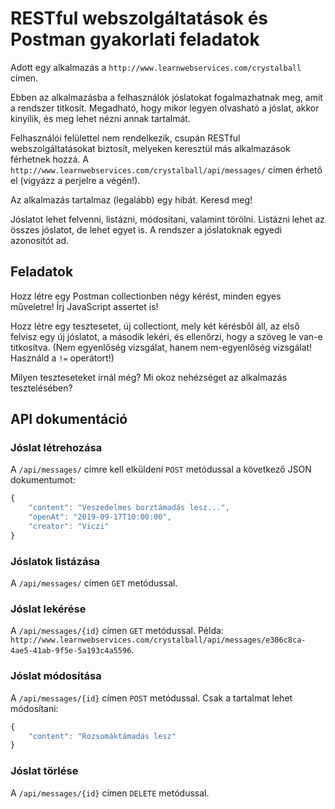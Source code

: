 # RESTful webszolgáltatások és Postman gyakorlati feladatok

Adott egy alkalmazás a `http://www.learnwebservices.com/crystalball` címen.

Ebben az alkalmazásba a felhasználók jóslatokat fogalmazhatnak meg, amit a rendszer titkosít.
Megadható, hogy mikor legyen olvasható a jóslat, akkor kinyílik, és meg lehet nézni annak tartalmát.
 
Felhasználói felülettel nem rendelkezik, csupán RESTful webszolgáltatásokat biztosít, melyeken keresztül más 
alkalmazások férhetnek hozzá. A `http://www.learnwebservices.com/crystalball/api/messages/` címen érhető el
(vigyázz a perjelre a végén!).

Az alkalmazás tartalmaz (legalább) egy hibát. Keresd meg!

Jóslatot lehet felvenni, listázni, módosítani, valamint törölni. Listázni lehet az összes jóslatot, de lehet egyet is.
A rendszer a jóslatoknak egyedi azonosítót ad.

## Feladatok

Hozz létre egy Postman collectionben négy kérést, minden egyes műveletre!
Írj JavaScript assertet is!

Hozz létre egy tesztesetet, új collectiont, mely két kérésből áll, az első felvisz egy új jóslatot, a második lekéri, és
ellenőrzi, hogy a szöveg le van-e titkosítva. (Nem egyenlőség vizsgálat, hanem nem-egyenlőség vizsgálat! Használd
a `!=` operátort!)

Milyen teszteseteket írnál még? Mi okoz nehézséget az alkalmazás tesztelésében? 

## API dokumentáció

### Jóslat létrehozása

A `/api/messages/` címre kell elküldeni `POST` metódussal a következő JSON dokumentumot:

```javascript
{
	"content": "Veszedelmes borztámadás lesz...",
	"openAt": "2019-09-17T10:00:00",
	"creator": "Viczi"
}
```

### Jóslatok listázása

A `/api/messages/` címen `GET` metódussal.

### Jóslat lekérése

A `/api/messages/{id}` címen `GET` metódussal. Példa: `http://www.learnwebservices.com/crystalball/api/messages/e306c8ca-4ae5-41ab-9f5e-5a193c4a5596`.

### Jóslat módosítása

A `/api/messages/{id}` címen `POST` metódussal. Csak a tartalmat lehet módosítani:

```javascript
{
	"content": "Rozsomáktámadás lesz"
}
```

### Jóslat törlése

A `/api/messages/{id}` címen `DELETE` metódussal.

